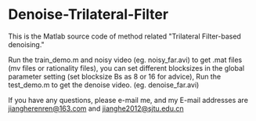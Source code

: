 # Denoise-Trilateral-Filter
This is the Matlab source code of method related "Trilateral Filter-based denoising."

Run the train_demo.m and noisy video (eg. noisy_far.avi) to get .mat files (mv files or rationality files), you can set different blocksizes in the global parameter setting (set blocksize Bs as 8 or 16 for advice), Run the test_demo.m to get the denoise video. (eg. denoise_far.avi)

If you have any questions, please e-mail me, and my E-mail addresses are jiangherenren@163.com and jianghe2012@sjtu.edu.cn

